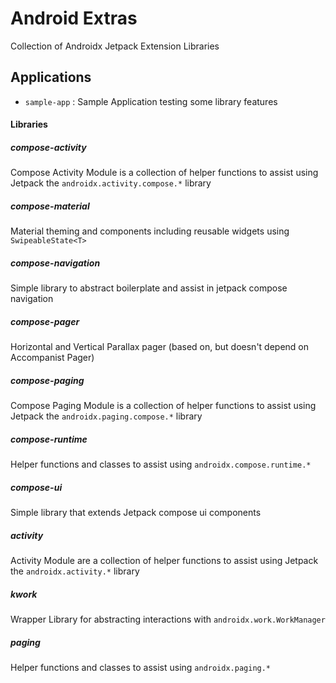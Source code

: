 # Android Extras

Collection of Androidx Jetpack Extension Libraries

## Applications

- `sample-app` : Sample Application testing some library features

#### Libraries

##### compose-activity

Compose Activity Module is a collection of helper functions to assist using Jetpack the
`androidx.activity.compose.*` library

##### compose-material

Material theming and components including reusable widgets using `SwipeableState<T>`

##### compose-navigation

Simple library to abstract boilerplate and assist in jetpack compose navigation

##### compose-pager

Horizontal and Vertical Parallax pager (based on, but doesn't depend on Accompanist Pager)

##### compose-paging

Compose Paging Module is a collection of helper functions to assist using Jetpack the
`androidx.paging.compose.*` library

##### compose-runtime

Helper functions and classes to assist using `androidx.compose.runtime.*`

##### compose-ui

Simple library that extends Jetpack compose ui components

##### activity

Activity Module are a collection of helper functions to assist using Jetpack the
`androidx.activity.*`
library

##### kwork

Wrapper Library for abstracting interactions with `androidx.work.WorkManager`

##### paging

Helper functions and classes to assist using `androidx.paging.*`
